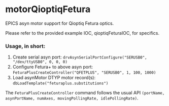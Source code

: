 # motorQioptiqFetura
EPICS asyn motor support for Qioptiq Fetura optics.

Please refer to the provided example IOC, qioptiqFeturaIOC, for specifics.

### Usage, in short:
1. Create serial asyn port:
	```drvAsynSerialPortConfigure("SERUSB0", "/dev/ttyUSB0", 0, 0, 0)```
2. Configure Fetura+ to above asyn port:
	```FeturaPlusCreateController("QFETPLUS", "SERUSB0", 1, 100, 1000)```
3. Load asynMotor DTYP motor record(s):
	```dbLoadTemplate("feturaplus.substitutions")```

The ```FeturaPlusCreateController``` command follows the usual API ```(portName, asynPortName, numAxes, movingPollingRate, idlePollingRate)```.

